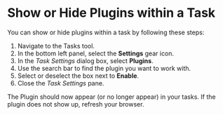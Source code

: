 # Show or Hide Plugins within a Task

You can show or hide plugins within a task by following these steps:

1. Navigate to the Tasks tool.
2. In the bottom left panel, select the **Settings** gear icon.
4. In the *Task Settings* dialog box, select **Plugins**.
5. Use the search bar to find the plugin you want to work with.
6. Select or deselect the box next to **Enable**.
7. Close the *Task Settings* pane.

The Plugin should now appear (or no longer appear) in your tasks. If the plugin does not show up, refresh your browser.

